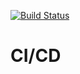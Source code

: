 [![Build Status](https://dev.azure.com/prabakaranrajendran/Main/_apis/build/status/praba1986.Test)](https://dev.azure.com/prabakaranrajendran/Main/_build/latest?definitionId=3)
# CI/CD
